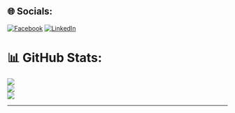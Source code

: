 


## 🌐 Socials:
[![Facebook](https://img.shields.io/badge/Facebook-%231877F2.svg?logo=Facebook&logoColor=white)](https://facebook.com/Foomz.Cuteness) [![LinkedIn](https://img.shields.io/badge/LinkedIn-%230077B5.svg?logo=linkedin&logoColor=white)](https://linkedin.com/in/johnray-de-luna-a4a892301) 
# 📊 GitHub Stats:
![](https://github-readme-stats.vercel.app/api?username=foomz&theme=dark&hide_border=false&include_all_commits=false&count_private=false)<br/>
![](https://github-readme-streak-stats.herokuapp.com/?user=foomz&theme=dark&hide_border=false)<br/>
![](https://github-readme-stats.vercel.app/api/top-langs/?username=foomz&theme=dark&hide_border=false&include_all_commits=false&count_private=false&layout=compact)

---

<!-- Proudly created with GPRM ( https://gprm.itsvg.in ) -->
